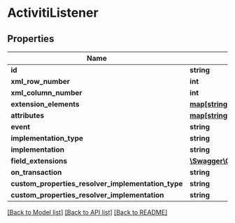 # ActivitiListener

## Properties
Name | Type | Description | Notes
------------ | ------------- | ------------- | -------------
**id** | **string** |  | [optional] 
**xml_row_number** | **int** |  | [optional] 
**xml_column_number** | **int** |  | [optional] 
**extension_elements** | [**map[string,\Swagger\Client\Model\ExtensionElement[]]**](array.md) |  | [optional] 
**attributes** | [**map[string,\Swagger\Client\Model\ExtensionAttribute[]]**](array.md) |  | [optional] 
**event** | **string** |  | [optional] 
**implementation_type** | **string** |  | [optional] 
**implementation** | **string** |  | [optional] 
**field_extensions** | [**\Swagger\Client\Model\FieldExtension[]**](FieldExtension.md) |  | [optional] 
**on_transaction** | **string** |  | [optional] 
**custom_properties_resolver_implementation_type** | **string** |  | [optional] 
**custom_properties_resolver_implementation** | **string** |  | [optional] 

[[Back to Model list]](../README.md#documentation-for-models) [[Back to API list]](../README.md#documentation-for-api-endpoints) [[Back to README]](../README.md)


